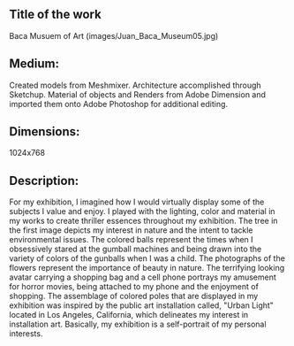  ## Title of the work
 Baca Musuem of Art
 (images/Juan_Baca_Museum05.jpg)
 ## Medium:
 Created models from Meshmixer.
 Architecture accomplished through Sketchup.
 Material of objects and Renders from Adobe Dimension and imported them onto Adobe Photoshop for additional editing.
 
 ## Dimensions:
 1024x768
 ## Description: 
  For my exhibition, I imagined how I would virtually display some of the subjects I value and enjoy. I played with the lighting, color and material in my works to create thriller essences throughout my exhibition. The tree in the first image depicts my interest in nature and the intent to tackle environmental issues. The colored balls represent the times when I obsessively stared at the gumball machines and being drawn into the variety of colors of the gunballs when I was a child. The photographs of the flowers represent the importance of beauty in nature. The terrifying looking avatar carrying a shopping bag and a cell phone portrays my amusement for horror movies, being attached to my phone and the enjoyment of shopping. The assemblage of colored poles that are displayed in my exhibition was inspired by the public art installation called, "Urban Light" located in Los Angeles, California, which delineates my interest in installation art. Basically, my exhibition is a self-portrait of my personal interests.   

